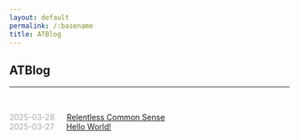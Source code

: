```yaml
---
layout: default
permalink: /:basename
title: ATBlog
---
```


## ATBlog

----

<br/>

<!-- <center><b>2025</b></center>  -->
  
<span style="color:#A9A9A9;">2025-03-28</span> &emsp; [Relentless Common Sense](/blog/2025-03-28-relentless-common-sense)  
<span style="color:#A9A9A9;">2025-03-27</span> &emsp; [Hello World!](/blog/2025-03-27-hello-world)  

<br/>
<br/>
<br/>
